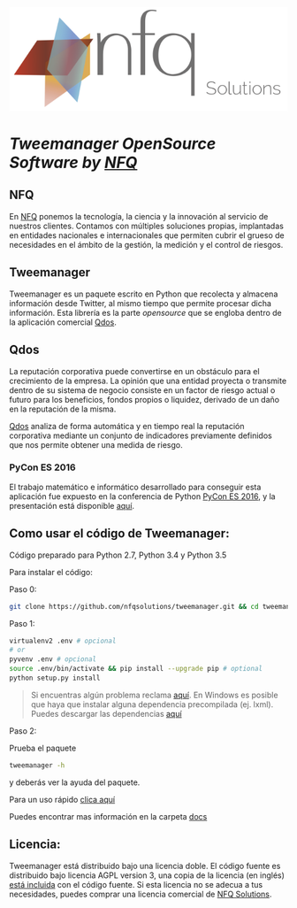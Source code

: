 ![Alt text](/docs/images/nfq_solutions.png?raw=true)

# *Tweemanager OpenSource Software by [NFQ](http://nfq.es/solutions/)*

## NFQ

En [NFQ](http://nfq.es/solutions/) ponemos la tecnología, la ciencia y la innovación al servicio de nuestros clientes. Contamos con múltiples soluciones propias, implantadas en entidades nacionales e internacionales que permiten cubrir el grueso de necesidades en el ámbito de la gestión, la medición y el control de riesgos.

## Tweemanager

Tweemanager es un paquete escrito en Python que recolecta y almacena información desde Twitter, al mismo tiempo que permite procesar dicha información. Esta librería es la parte *opensource* que se engloba dentro de la aplicación comercial [Qdos](http://qdosapp.com/).

## Qdos

La reputación corporativa puede convertirse en un obstáculo para el crecimiento de la empresa. La opinión que una entidad proyecta o transmite dentro de su sistema de negocio consiste en un factor de riesgo actual o futuro para los beneficios, fondos propios o liquidez, derivado de un daño en la reputación de la misma.

[Qdos](http://qdosapp.com/) analiza de forma automática y en tiempo real la reputación corporativa mediante un conjunto de indicadores previamente definidos que nos permite obtener una medida de riesgo.

### PyCon ES 2016

El trabajo matemático e informático desarrollado para conseguir esta aplicación fue expuesto en la conferencia de Python [PyCon ES 2016](http://2016.es.pycon.org/es/), y la presentación está disponible [aquí](https://github.com/cperales/Riesgo-Reputacional-PyConES2016).

## Como usar el código de Tweemanager:

Código preparado para Python 2.7, Python 3.4 y Python 3.5

Para instalar el código:

Paso 0:

```bash
git clone https://github.com/nfqsolutions/tweemanager.git && cd tweemanager
```

Paso 1:

```bash
virtualenv2 .env # opcional
# or
pyvenv .env # opcional
source .env/bin/activate && pip install --upgrade pip # optional
python setup.py install
```

> Si encuentras algún problema reclama [aquí](https://github.com/ekergy/tweemanager/issues).
  En Windows es posible que haya que instalar alguna dependencia precompilada (ej. lxml).
  Puedes descargar las dependencias [aquí](http://www.lfd.uci.edu/~gohlke/pythonlibs/#lxml)

Paso 2:

Prueba el paquete
```bash
tweemanager -h
```
y deberás ver la ayuda del paquete.

Para un uso rápido [clica aquí](/docs/UsoRapido.md)

Puedes encontrar mas información en la carpeta [docs](/docs/)

## Licencia:

Tweemanager está distribuido bajo una licencia doble. El código fuente
es distribuido bajo licencia AGPL version 3, una copia de la licencia
(en inglés) [está incluida](LICENSE.md) con el código fuente. Si esta licencia
no se adecua a tus necesidades, puedes comprar una licencia comercial
de [NFQ Solutions](http://nfqsolutions.com).
